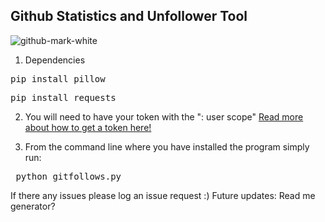 ## Github Statistics and Unfollower Tool
![github-mark-white](https://github.com/Chardelyce/Gitunfollow/assets/63970461/dd4386dd-d90b-43e2-bb81-141ae514c8ae)


1. Dependencies  
<pre>pip install pillow</pre> 
<pre>pip install requests</pre>

2. You will need to have your token with the  ": user scope"  [Read more about how to get a token here!](https://docs.github.com/en/authentication/keeping-your-account-and-data-secure/managing-your-personal-access-tokens "Read more about how to get a token here!")

3. From the command line where you have installed the program simply run: 

<pre> python gitfollows.py</pre>

If there any issues please log an issue request :) 
Future updates:  Read me generator? 
